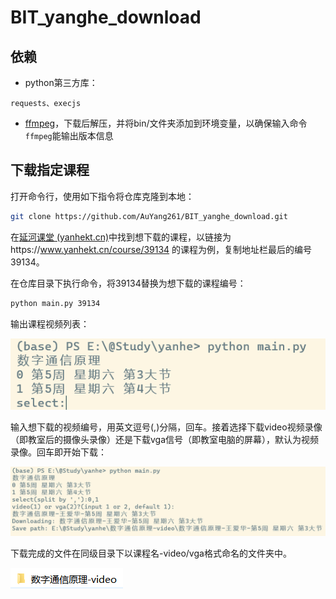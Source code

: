 # BIT_yanghe_download

 ## 依赖
 
 * python第三方库： 
 ```
 requests、execjs
 ```
 * [ffmpeg](https://www.gyan.dev/ffmpeg/builds/ffmpeg-release-essentials.zip)，下载后解压，并将bin/文件夹添加到环境变量，以确保输入命令``` ffmpeg ```能输出版本信息

 ## 下载指定课程

打开命令行，使用如下指令将仓库克隆到本地：

```bash
git clone https://github.com/AuYang261/BIT_yanghe_download.git
```

在[延河课堂 (yanhekt.cn)](https://www.yanhekt.cn/recordCourse)中找到想下载的课程，以链接为https://www.yanhekt.cn/course/39134 的课程为例，复制地址栏最后的编号39134。

在仓库目录下执行命令，将39134替换为想下载的课程编号：

```bash
python main.py 39134
```

输出课程视频列表：

![image-20230331172059079](md/README/image-20230331172059079.png)

输入想下载的视频编号，用英文逗号(,)分隔，回车。接着选择下载video视频录像（即教室后的摄像头录像）还是下载vga信号（即教室电脑的屏幕），默认为视频录像。回车即开始下载：

![image-20230331173242553](md/README/image-20230331173242553.png)

下载完成的文件在同级目录下以课程名-video/vga格式命名的文件夹中。

![image-20230331172530624](md/README/image-20230331172530624.png)
